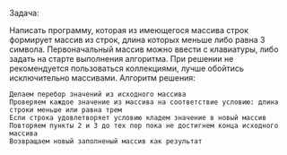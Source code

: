 Задача:

Написать программу, которая из имеющегося массива строк формирует массив из строк, длина которых меньше либо равна 3 символа. Первоначальный массив можно ввести с клавиатуры, либо задать на старте выполнения алгоритма. При решении не рекомендуется пользоваться коллекциями, лучше обойтись исключительно массивами.
Алгоритм решения:

    Делаем перебор значений из исходного массива
    Проверяем каждое значение из массива на соответствие условию: длина строки меньше или равна трем
    Если строка удовлетворяет условию кладем значение в новый массив
    Повторяем пункты 2 и 3 до тех пор пока не достигнем конца исходного массива
    Возвращаем новый заполненый массив как результат